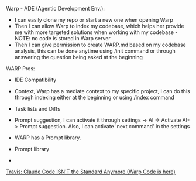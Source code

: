 Warp - ADE (Agentic Development Env.):

- I can easily clone my repo or start a new one when opening Warp
- Then I can allow Warp to index my codebase, which helps her provide me with more targeted solutions when working with my codebase - NOTE: no code is stored in Warp server
- Then I can give permission to create WARP.md based on my codebase analysis, this can be done anytime using /init command or through answering the question being asked at the beginning 

WARP Pros:
- IDE Compatibility
- Context, Warp has a mediate context to my specific project, i can do this through indexing either at the beginning or using /index command
- Task lists and Diffs
- Prompt suggestion, I can activate it through settings -> AI -> Activate AI-> Prompt suggestion. Also, I can activate 'next command' in the settings 
- WARP has a Prompt library. 


- Prompt library
- 

<a href="https://www.youtube.com/watch?v=2uMpOK3tsfA">Travis: Claude Code ISN'T the Standard Anymore (Warp Code is here)</a>
